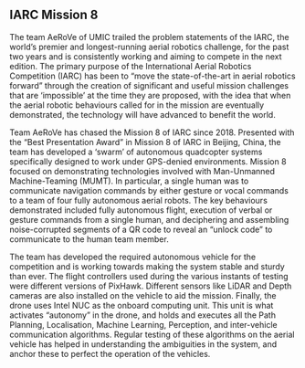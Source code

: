 ## IARC Mission 8

<div class="image-1">
<content-image src="team/iarc-2018.jpg" alt="IARC 2018 Team" width=80></content-image>
</div>

The team AeRoVe of UMIC trailed the problem statements of the IARC, the world’s premier and longest-running aerial robotics challenge, for the past two years and is consistently working and aiming to compete in the next edition. The primary purpose of the International Aerial Robotics Competition (IARC) has been to “move the state-of-the-art in aerial robotics forward” through the creation of significant and useful mission challenges that are ‘impossible’ at the time they are proposed, with the idea that when the aerial robotic behaviours called for in the mission are eventually demonstrated, the technology will have advanced to benefit the world.

Team AeRoVe has chased the Mission 8 of IARC since 2018. Presented with the “Best Presentation Award” in Mission 8 of IARC in Beijing, China, the team has developed a ‘swarm’ of autonomous quadcopter systems specifically designed to work under GPS-denied environments. Mission 8 focused on demonstrating technologies involved with Man-Unmanned Machine-Teaming (MUMT). In particular, a single human was to communicate navigation commands by either gesture or vocal commands to a team of four fully autonomous aerial robots. The key behaviours demonstrated included fully autonomous flight, execution of verbal or gesture commands from a single human, and deciphering and assembling noise-corrupted segments of a QR code to reveal an “unlock code” to communicate to the human team member.

<div class="image-1">
<content-image src="robots/iarc-8.jpg" alt="Drone"></content-image>
</div>

The team has developed the required autonomous vehicle for the competition and is working towards making the system stable and sturdy than ever. The flight controllers used during the various instants of testing were different versions of PixHawk. Different sensors like LiDAR and Depth cameras are also installed on the vehicle to aid the mission. Finally, the drone uses Intel NUC as the onboard computing unit. This unit is what activates “autonomy” in the drone, and holds and executes all the Path Planning, Localisation, Machine Learning, Perception, and inter-vehicle communication algorithms. Regular testing of these algorithms on the aerial vehicle has helped in understanding the ambiguities in the system, and anchor these to perfect the operation of the vehicles.
